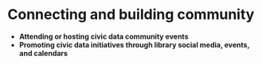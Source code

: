 # Connecting and building community

* **Attending or hosting civic data community events**
* **Promoting civic data initiatives through library social media, events, and calendars**

